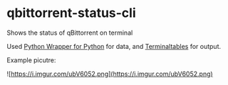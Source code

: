 # qbittorrent-status-cli
Shows the status of qBittorrent on terminal

Used [Python Wrapper for Python](https://github.com/v1k45/python-qBittorrent) for data, and [Terminaltables](https://pypi.org/project/terminaltables/) for output.

Example picutre:

![https://i.imgur.com/ubV6052.png](https://i.imgur.com/ubV6052.png)

